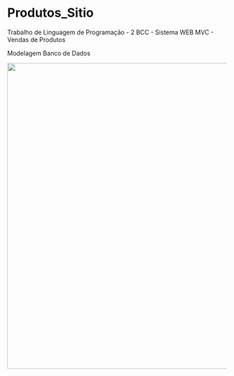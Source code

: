 # Produtos_Sitio
Trabalho de Linguagem de Programação - 2 BCC - Sistema WEB MVC - Vendas de Produtos


Modelagem Banco de Dados

<div>
  <img src="![image](https://user-images.githubusercontent.com/100471910/192065548-ddbb4a84-55c4-4c63-aa9d-6a1c77ab5f7b.png)
 " width="700px">
</div>
